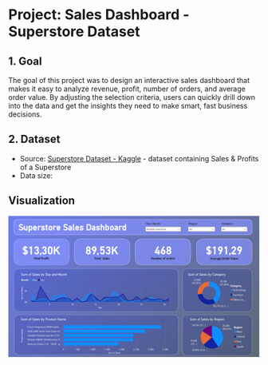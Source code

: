 # Project: Sales Dashboard - Superstore Dataset

## 1. Goal

The goal of this project was to design an interactive sales dashboard that makes it easy to analyze revenue, profit, number of orders, and average order value. By adjusting the selection criteria, users can quickly drill down into the data and get the insights they need to make smart, fast business decisions.

## 2. Dataset

- Source: [Superstore Dataset - Kaggle](https://www.kaggle.com/datasets/vivek468/superstore-dataset-final) - dataset containing Sales & Profits of a Superstore
- Data size: 


## Visualization

![Power BI - Sales Dashboard](images/image1.png)
